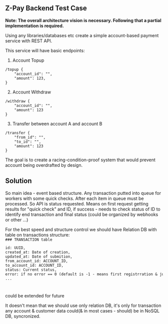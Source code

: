 ## Z-Pay Backend Test Case

**Note: The overall architecture vision is necessary. Following that a partial implementation is required.**

Using any libraries/databases etc create a simple account-based payment service with REST API.

This service will have basic endpoints:

1. Account Topup
```
/topup {
	"account_id": "",
	"amount": 123,
}
```
2. Account Withdraw
```
/withdraw {
	"account_id": "",
	"amount": 123
}
```
3. Transfer between account A and account B
```
/transfer {
	"from_id": "",
	"to_id": "",
	"amount": 123
}
```
The goal is to create a racing-condition-proof system that would prevent account being overdrafted by design.   

## Solution
<p>
So main idea - event based structure. Any transaction putted into queue for workers with some quick checks. After each item in queue must be processed.
So API is status requested. Means on first request getting results for "quick check" and ID, if success - needs to check status of ID to identify end transaction and final status (could be organized by webhooks or other ...)
</p>
For the best speed and structure control we should have Relation DB with table on transactions structure:
<code>
### TRANSACTION table
<pre>
id: UUID,
created_at: Date of creation,
updated_at: Date of submition,
from_account_id: ACCOUNT_ID,
to_account_id: ACCOUNT_ID,
status: Current status,
error: if no error == 0 (default is -1 - means first registrration & just request)
...
</pre>
</code>
<p>could be extended for future</p>

It doesn't mean that we should use only relation DB, it's only for transaction any account & customer data could(& in most cases - should) be in NoSQL DB, syncronized.
